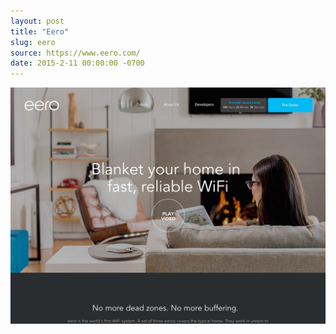```yaml
---
layout: post
title: "Eero"
slug: eero
source: https://www.eero.com/
date: 2015-2-11 00:00:00 -0700
---
```


<img src="/screenshots/eero.jpg">
